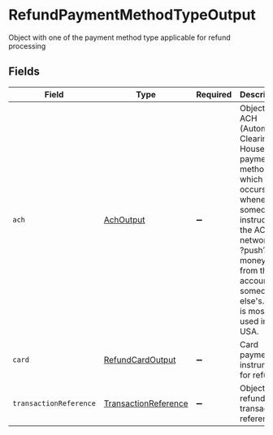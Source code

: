 # RefundPaymentMethodTypeOutput

Object with one of the payment method type applicable for refund processing


## Fields

| Field                                                                                                                                                                                              | Type                                                                                                                                                                                               | Required                                                                                                                                                                                           | Description                                                                                                                                                                                        |
| -------------------------------------------------------------------------------------------------------------------------------------------------------------------------------------------------- | -------------------------------------------------------------------------------------------------------------------------------------------------------------------------------------------------- | -------------------------------------------------------------------------------------------------------------------------------------------------------------------------------------------------- | -------------------------------------------------------------------------------------------------------------------------------------------------------------------------------------------------- |
| `ach`                                                                                                                                                                                              | [AchOutput](../../models/shared/achoutput.md)                                                                                                                                                      | :heavy_minus_sign:                                                                                                                                                                                 | Object for ACH (Automated Clearing House) payment method which occurs whenever someone instructs the ACH network to ?push? money from their account to someone else's. This is mostly used in USA. |
| `card`                                                                                                                                                                                             | [RefundCardOutput](../../models/shared/refundcardoutput.md)                                                                                                                                        | :heavy_minus_sign:                                                                                                                                                                                 | Card payment instrument for refund                                                                                                                                                                 |
| `transactionReference`                                                                                                                                                                             | [TransactionReference](../../models/shared/transactionreference.md)                                                                                                                                | :heavy_minus_sign:                                                                                                                                                                                 | Object for refund transaction reference                                                                                                                                                            |